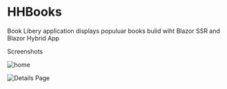 # HHBooks

Book Libery application displays populuar books bulid wiht Blazor SSR and Blazor Hybrid App


Screenshots

![home](https://github.com/raydafunk/HHBooks/assets/5630819/3ec7c1c5-764c-4296-b17c-3841eb2a074b)

![Details Page](https://github.com/raydafunk/HHBooks/assets/5630819/3c8abb3f-0f7b-44ba-b9b0-0d0ea70b4f10)
